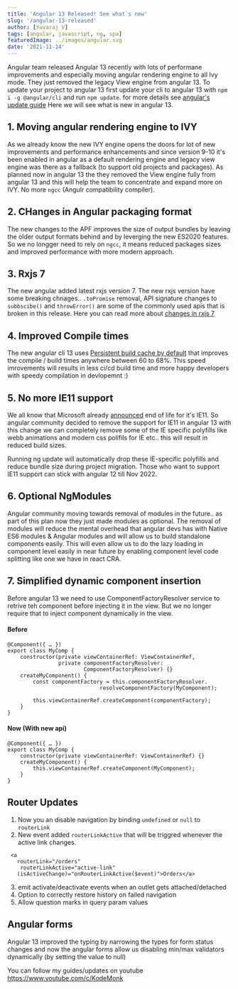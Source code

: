```yaml
---
title: 'Angular 13 Released! See what`s new'
slug: '/angular-13-released'
author: [Yuvaraj V]
tags: [angular, javascript, ng, spa]
featuredImage: ../images/angular.svg
date: '2021-11-14'
---
```



Angular team released Angular 13 recently with lots of performane improvements and especially moving angular rendering engine to all Ivy mode. They just removed the legacy View engine from angular 13. To update your project to angular 13 first update your cli to angular 13 with `npm i -g @angular/cli` and run `npm update`.
for more details see [angular's update guide](https://update.angular.io)
Here we will see what is new in angular 13.

## 1. Moving angular rendering engine to IVY
As we already know the new IVY engine opens the doors for lot of new improvements and performance enhancements and since version 9-10 it's been enabled in angular as a default rendering engine and legacy view engine was there as a fallback (to support old projects and packages).
As planned now in angular 13 the they removed the View engine fully from angular 13 and this will help the team to concentrate and expand more on IVY. No more `ngcc` (Angulr compatibility compiler).


## 2. CHanges in Angular packaging format
The new changes to the APF improves the size of output bundles by leaving the older output formats behind and by leverging the new ES2020 features. So we no longger need to rely on `ngcc`, it means reduced packages sizes and improved performance with more modern approach. 


## 3. Rxjs 7
The new angular added latest rxjs version 7.
The new rxjs version have some breaking chnages.. `.toPromise` removal, API signature changes to `subbscibe()` and `throwError()` are some of the commonly used apis that is broken in this release. 
Here you can read more about [changes in rxjs 7](https://rxjs.dev/6-to-7-change-summary)


## 4. Improved Compile times
The new angular cli 13 uses [Persistent build cache by default](https://github.com/angular/angular-cli/issues/21545) that improves the compile / build times anywhere between 60 to 68%. This speed imrovements will results in less ci/cd build time and more happy developers with speedy compilation in devlopemnt :)


## 5. No more IE11 support
We all know that Microsoft already [announced](https://blogs.windows.com/windowsexperience/2021/05/19/the-future-of-internet-explorer-on-windows-10-is-in-microsoft-edge/) end of life for it's IE11. So angular community decided to remove the support for IE11 in angular 13 with this change we can completely remove some of the IE specific polyfills like webb animations and modern css polifils for IE etc.. this will result in reduced build sizes.

Running ng update will automatically drop these IE-specific polyfills and reduce bundle size during project migration.
Those who want to support IE11 support can stick with angular 12 till Nov 2022.


## 6. Optional NgModules
Angular community moving towards removal of modules in the future.. as part of this plan now they just made modules as optional.
The removal of modules will reduce the mental overhead that angular devs has with Native ES6 modules & Angular modules and will allow us to build standalone components easily.
This will even allow us to do the lazy loading in component level easily in near future by enabling component level code splitting like one we have in react CRA.


## 7. Simplified dynamic component insertion
Before angular 13 we need to use ComponentFactoryResolver service to retrive teh component before injecting it in the view. But we no longer require that to inject component dynamically in the view.

#### Before
```
@Component({ … })
export class MyComp {
    constructor(private viewContainerRef: ViewContainerRef,
                private componentFactoryResolver: 
                        ComponentFactoryResolver) {}
    createMyComponent() {
        const componentFactory = this.componentFactoryResolver.
                             resolveComponentFactory(MyComponent);
    
        this.viewContainerRef.createComponent(componentFactory);
    }
}
```
#### Now (With new api)
```
@Component({ … })
export class MyComp {
    constructor(private viewContainerRef: ViewContainerRef) {}
    createMyComponent() {
        this.viewContainerRef.createComponent(MyComponent);
    }
}
```


## Router Updates
1. Now you an disable navigation  by binding `undefined` or `null` to `routerLink` 
2. New event added `routerLinkActive` that will be triggred whenever the active link changes.
   
```
 <a 
   routerLink="/orders"
    routerLinkActive="active-link"
   (isActiveChange)="onRouterLinkActive($event)">Orders</a>
```
3. emit activate/deactivate events when an outlet gets attached/detached
4. Option to correctly restore history on failed navigation
5. Allow question marks in query param values

## Angular forms
Angular 13 improved the typing by narrowing the types for form status changes and now the angular forms allow us disabling min/max validators dynamically (by setting the value to null)


You can follow my guides/updates on youtube https://www.youtube.com/c/KodeMonk